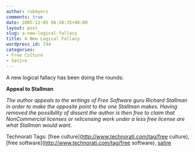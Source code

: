 ```yaml
---
author: robmyers
comments: true
date: 2005-12-05 06:50:35+00:00
layout: post
slug: a-new-logical-fallacy
title: A New Logical Fallacy
wordpress_id: 744
categories:
- Free Culture
- Satire
---
```


  
A new logical fallacy has been doing the rounds:  


  
**Appeal to Stallman**  


  
_The author appeals to the writings of Free Software guru Richard Stallman in order to make the opposite point to the one Stallman makes. Having removed the possibility of dissent the author is then free to claim that NonCommercial licenses or relicensing work under a less free license are what Stallman would want._  


  


Technorati Tags: [free culture](http://www.technorati.com/tag/free culture), [free software](http://www.technorati.com/tag/free software), [satire](http://www.technorati.com/tag/satire)

  


